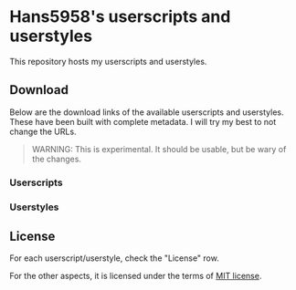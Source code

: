 # Hans5958's userscripts and userstyles

This repository hosts my userscripts and userstyles.

## Download

Below are the download links of the available userscripts and userstyles. These have been built with complete metadata. I will try my best to not change the URLs.

> WARNING: This is experimental. It should be usable, but be wary of the changes.

### Userscripts

<!-- USERSCRIPTS START -->
<!-- USERSCRIPTS END -->

### Userstyles

<!-- USERSTYLES START -->
<!-- USERSTYLES END -->

## License

For each userscript/userstyle, check the "License" row.

For the other aspects, it is licensed under the terms of [MIT license](LICENSE).